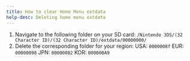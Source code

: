 ```yaml
---
title: How to clear Home Menu extdata
help-desc: Deleting home menu extdata
---
```


1. Navigate to the following folder on your SD card: `/Nintendo 3DS/(32 Character ID)/(32 Character ID)/extdata/00000000/`
2. Delete the corresponding folder for your region:
  USA: `0000008f`
  EUR: `00000098`
  JPN: `00000082`
  KOR: `000000A9`
